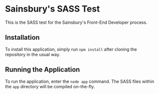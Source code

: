 # Sainsbury's SASS Test
This is the SASS test for the Sainsbury's Front-End Developer process.

## Installation
To install this application, simply run `npm install` after cloning the repository in the usual way.

## Running the Application
To run the application, enter the `node app` command. The SASS files within the `app` directory will be compiled on-the-fly.